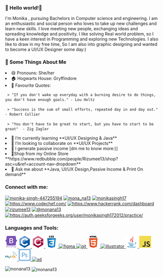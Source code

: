 ### 👋 Hello world!👻
I'm Monika , pursuing Bachelors in Computer science and engineering. I am an enthusiastic and social person who loves to take up new challenges and learn new skills. I love meeting new people, exchanging ideas and spreading knowledge and positivity.
I like solving Real world problem, so I have a keen interest in Programming and exploring new Technologies. I also like to draw in my free time, So I am also into graphic designing and wanted to become a UI/UX Designer some day:)


### 🧐 Some Things About Me 
<li>😄 Pronouns: She/her</li>
<li>🏠 Hogwarts House: Gryffindore</li>
<li>💬 Favourite Quotes: 

     > "If you don't wake up everyday with a burning desire to do things, you don't have enough goals." - Lou Holtz

     > "Success is the sum of small efforts, repeated day in and day out." - Robert Collier

     > "You don't have to be great to start, but you have to start to be great"  - Zig Zagler
</li>
<li>🌱 I’m currently learning **UI/UX Designing & Java**</li>

<li>👯 I’m looking to collaborate on **UI/UX Projects**</li>

<li>📝 I generate passive income [dm me to know more:)]</li>

<li>🛒Shop from my Online Store **https://www.redbubble.com/people/Rizumee13/shop?asc=u&ref=account-nav-dropdown**</li>

<li>💬 Ask me about **Java, UI/UX Design,Passive Income & Print On demand**</li>

<h3 align="left">Connect with me:</h3>
<p align="left">
<a href="https://linkedin.com/in/monika-singh-447255194" target="blank"><img align="center" src="https://raw.githubusercontent.com/rahuldkjain/github-profile-readme-generator/master/src/images/icons/Social/linked-in-alt.svg" alt="monika-singh-447255194" height="30" width="40" /></a>
<a href="https://instagram.com/mona_na13" target="blank"><img align="center" src="https://raw.githubusercontent.com/rahuldkjain/github-profile-readme-generator/master/src/images/icons/Social/instagram.svg" alt="mona_na13" height="30" width="40" /></a>
<a href="https://www.behance.net/monikasingh17" target="blank"><img align="center" src="https://raw.githubusercontent.com/rahuldkjain/github-profile-readme-generator/master/src/images/icons/Social/behance.svg" alt="monikasingh17" height="30" width="40" /></a>
<a href="https://www.codechef.com/users/https://www.codechef.com/" target="blank"><img align="center" src="https://cdn.jsdelivr.net/npm/simple-icons@3.1.0/icons/codechef.svg" alt="https://www.codechef.com/" height="30" width="40" /></a>
<a href="https://www.hackerrank.com/https://www.hackerrank.com/dashboard" target="blank"><img align="center" src="https://raw.githubusercontent.com/rahuldkjain/github-profile-readme-generator/master/src/images/icons/Social/hackerrank.svg" alt="https://www.hackerrank.com/dashboard" height="30" width="40" /></a>
<a href="https://www.leetcode.com/rizumee13" target="blank"><img align="center" src="https://raw.githubusercontent.com/rahuldkjain/github-profile-readme-generator/master/src/images/icons/Social/leet-code.svg" alt="rizumee13" height="30" width="40" /></a>
<a href="https://www.hackerearth.com/@monana13" target="blank"><img align="center" src="https://raw.githubusercontent.com/rahuldkjain/github-profile-readme-generator/master/src/images/icons/Social/hackerearth.svg" alt="@monana13" height="30" width="40" /></a>
<a href="https://auth.geeksforgeeks.org/user/https://auth.geeksforgeeks.org/user/monikasingh172012/practice/" target="blank"><img align="center" src="https://raw.githubusercontent.com/rahuldkjain/github-profile-readme-generator/master/src/images/icons/Social/geeks-for-geeks.svg" alt="https://auth.geeksforgeeks.org/user/monikasingh172012/practice/" height="30" width="40" /></a>
</p>

<h3 align="left">Languages and Tools:</h3>
<p align="left"> <a href="https://getbootstrap.com" target="_blank" rel="noreferrer"> <img src="https://raw.githubusercontent.com/devicons/devicon/master/icons/bootstrap/bootstrap-plain-wordmark.svg" alt="bootstrap" width="40" height="40"/> </a> <a href="https://www.cprogramming.com/" target="_blank" rel="noreferrer"> <img src="https://raw.githubusercontent.com/devicons/devicon/master/icons/c/c-original.svg" alt="c" width="40" height="40"/> </a> <a href="https://www.w3schools.com/cpp/" target="_blank" rel="noreferrer"> <img src="https://raw.githubusercontent.com/devicons/devicon/master/icons/cplusplus/cplusplus-original.svg" alt="cplusplus" width="40" height="40"/> </a> <a href="https://www.w3schools.com/css/" target="_blank" rel="noreferrer"> <img src="https://raw.githubusercontent.com/devicons/devicon/master/icons/css3/css3-original-wordmark.svg" alt="css3" width="40" height="40"/> </a> <a href="https://www.figma.com/" target="_blank" rel="noreferrer"> <img src="https://www.vectorlogo.zone/logos/figma/figma-icon.svg" alt="figma" width="40" height="40"/> </a> <a href="https://git-scm.com/" target="_blank" rel="noreferrer"> <img src="https://www.vectorlogo.zone/logos/git-scm/git-scm-icon.svg" alt="git" width="40" height="40"/> </a> <a href="https://www.w3.org/html/" target="_blank" rel="noreferrer"> <img src="https://raw.githubusercontent.com/devicons/devicon/master/icons/html5/html5-original-wordmark.svg" alt="html5" width="40" height="40"/> </a> <a href="https://www.adobe.com/in/products/illustrator.html" target="_blank" rel="noreferrer"> <img src="https://www.vectorlogo.zone/logos/adobe_illustrator/adobe_illustrator-icon.svg" alt="illustrator" width="40" height="40"/> </a> <a href="https://www.java.com" target="_blank" rel="noreferrer"> <img src="https://raw.githubusercontent.com/devicons/devicon/master/icons/java/java-original.svg" alt="java" width="40" height="40"/> </a> <a href="https://developer.mozilla.org/en-US/docs/Web/JavaScript" target="_blank" rel="noreferrer"> <img src="https://raw.githubusercontent.com/devicons/devicon/master/icons/javascript/javascript-original.svg" alt="javascript" width="40" height="40"/> </a> <a href="https://www.mysql.com/" target="_blank" rel="noreferrer"> <img src="https://raw.githubusercontent.com/devicons/devicon/master/icons/mysql/mysql-original-wordmark.svg" alt="mysql" width="40" height="40"/> </a> <a href="https://www.photoshop.com/en" target="_blank" rel="noreferrer"> <img src="https://raw.githubusercontent.com/devicons/devicon/master/icons/photoshop/photoshop-line.svg" alt="photoshop" width="40" height="40"/> </a> <a href="https://www.adobe.com/products/xd.html" target="_blank" rel="noreferrer"> <img src="https://cdn.worldvectorlogo.com/logos/adobe-xd.svg" alt="xd" width="40" height="40"/> </a> </p>

<p><img align="left" src="https://github-readme-stats.vercel.app/api/top-langs?username=monana13&show_icons=true&locale=en&layout=compact" alt="monana13" /></p>

<p>&nbsp;<img align="center" src="https://github-readme-stats.vercel.app/api?username=monana13&show_icons=true&locale=en" alt="monana13" /></p>
